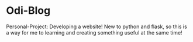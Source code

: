 # Odi-Blog
Personal-Project: Developing a website! New to python and flask, so this is a way for me to learning and creating something useful at the same time!
